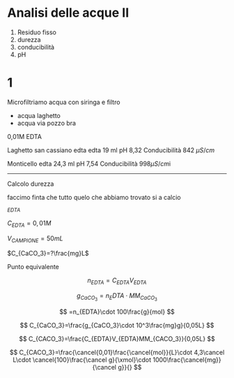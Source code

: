# Analisi delle acque II
1. Residuo fisso
2. durezza
3. conducibilità
4. pH

# 1
Microfiltriamo acqua con siringa e filtro

* acqua laghetto 
* acqua via pozzo bra

0,01M EDTA



Laghetto san cassiano edta 
edta 19 ml
pH 8,32
Conducibilità 842 $\mu S/cm$ 

Monticello edta 24,3  ml
pH 7,54
Conducibilità 
998$\mu S /cm$i


---

Calcolo durezza

faccimo finta che tutto quelo che abbiamo trovato si a calcio


$_{EDTA}$

$C_{EDTA}=0,01M$

$V_{CAMPIONE}=50mL$

$C_{CaCO_3}=?\frac{mg}L$


Punto equivalente


$$
n_{EDTA}=C_{EDTA}V_{EDTA}
$$


$$
g_{CaCO_3}=n_EDTA\cdot MM_{CaCO_3}
$$


$$
=n_{EDTA}\cdot 100\frac{g}{mol}
$$


$$
C_{CaCO_3}=\frac{g_{CaCO_3}\cdot 10^3\frac{mg}g}{0,05L}
$$

$$
C_{CACO_3}=\frac{C_{EDTA}V_{EDTA}MM_{CACO_3}}{0,05L}
$$

$$
C_{CACO_3}=\frac{\cancel{0,01}\frac{\cancel{mol}}{L}\cdot 4,3\cancel L\cdot \cancel{100}\frac{\cancel g}{\xmol}\cdot 1000\frac{\cancel{mg}}{\cancel g}}{}
$$
<!--stackedit_data:
eyJoaXN0b3J5IjpbLTY2MTEwNTkzNSwxNzc0MjE0NzkzLDE5Mj
MxNzU4MzcsLTE3MTYwMjQwMCwxMDAyODU0MjIxLC0xMjU3MTE5
NDgsLTE1MTAzNzk5NjIsMTI3MTM2NTAzMiwxNTUyODIxOTUsLT
E3MTg1OTI3ODEsMTcyNjMwNDc4OF19
-->